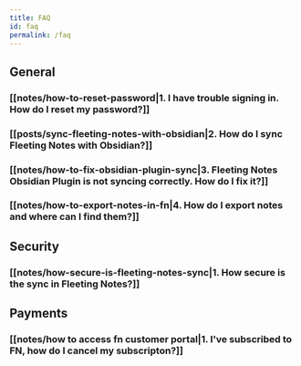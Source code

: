 ```yaml
---
title: FAQ
id: faq
permalink: /faq
---
```

## General
### [[notes/how-to-reset-password|1. I have trouble signing in. How do I reset my password?]]

### [[posts/sync-fleeting-notes-with-obsidian|2. How do I sync Fleeting Notes with Obsidian?]]
### [[notes/how-to-fix-obsidian-plugin-sync|3. Fleeting Notes Obsidian Plugin is not syncing correctly. How do I fix it?]]
### [[notes/how-to-export-notes-in-fn|4. How do I export notes and where can I find them?]]

## Security
### [[notes/how-secure-is-fleeting-notes-sync|1. How secure is the sync in Fleeting Notes?]]

## Payments
### [[notes/how to access fn customer portal|1. I've subscribed to FN, how do I cancel my subscripton?]]

